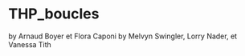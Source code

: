 # THP_boucles
  by Arnaud Boyer et Flora Caponi 
  by Melvyn Swingler, Lorry Nader, et Vanessa Tith
